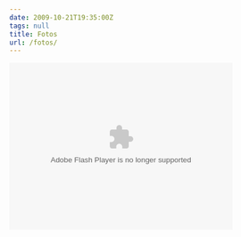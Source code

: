 ```yaml
---
date: 2009-10-21T19:35:00Z
tags: null
title: Fotos
url: /fotos/
---
```


<object width="400" height="300"> <param name="flashvars" value="offsite=true&lang=en-us&page_show_url=%2Fphotos%2Fadolforamirez%2Fshow%2F&page_show_back_url=%2Fphotos%2Fadolforamirez%2F&user_id=84603947@N00&jump_to="></param> <param name="movie" value="https://www.flickr.com/apps/slideshow/show.swf?v=71649"></param> <param name="allowFullScreen" value="true"></param><embed type="application/x-shockwave-flash" src="http://www.flickr.com/apps/slideshow/show.swf?v=71649" allowFullScreen="true" flashvars="offsite=true&lang=en-us&page_show_url=%2Fphotos%2Fadolforamirez%2Fshow%2F&page_show_back_url=%2Fphotos%2Fadolforamirez%2F&user_id=84603947@N00&jump_to=" width="400" height="300"></embed></object>

